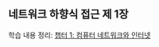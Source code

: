 ## 네트워크 하향식 접근 제 1장
학습 내용 정리: [챕터 1: 컴퓨터 네트워크와 인터넷](https://www.notion.so/1-d9d99221cc0e4ca18bfb562bd0f9a07d?pvs=4)
